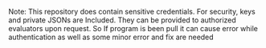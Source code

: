 Note: This repository does contain sensitive credentials. For security, keys and private JSONs are Included. They can be provided to authorized evaluators upon request. So If program is been pull it can cause error while authentication as well as some minor error and fix are needed
